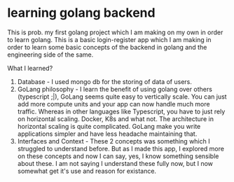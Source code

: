 # learning golang backend

This is prob. my first golang project which I am making on my own in order to learn golang. This is a basic login-register app which I am making in order to learn some basic concepts of the backend in golang and the engineering side of the same.

What I learned?
1. Database - I used mongo db for the storing of data of users.
2. GoLang philosophy - I learn the benefit of using golang over others (typescript ;|), GoLang seems quite easy to vertically scale. You can just add more compute units and your app can now handle much more traffic. Whereas in other languages like Typescript, you have  to just rely on horizontal scaling. Docker, K8s and what not. The architecture in horizontal scaling is quite complicated. GoLang make you write applications simpler and have less headache maintaining that.
3. Interfaces and Context - These 2 concepts was something which I struggled to understand before. But as I made this app, I explored more on these concepts and now I can say, yes, I know something sensible about these. I am not saying I understand these fully now, but I now somewhat get it's use and reason for existance.